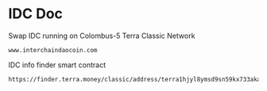 # IDC Doc


Swap IDC running on Colombus-5 Terra Classic Network

```
www.interchaindaocoin.com
```

IDC info finder smart contract

```
https://finder.terra.money/classic/address/terra1hjyl8ymsd9sn59kx733aka4rxfelf43pw6fjjf
```
